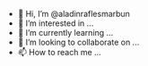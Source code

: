 - 👋 Hi, I’m @aladinraflesmarbun
- 👀 I’m interested in ...
- 🌱 I’m currently learning ...
- 💞️ I’m looking to collaborate on ...
- 📫 How to reach me ...

<!---
aladinraflesmarbun/aladinraflesmarbun is a ✨ special ✨ repository because its `README.md` (this file) appears on your GitHub profile.
You can click the Preview link to take a look at your changes.
--->
